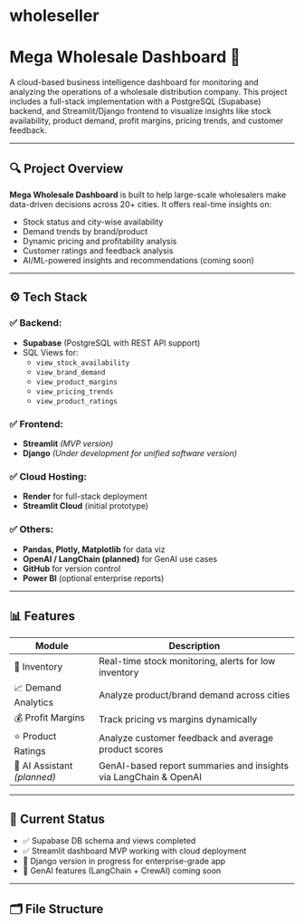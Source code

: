# wholeseller
# Mega Wholesale Dashboard 🚀

A cloud-based business intelligence dashboard for monitoring and analyzing the operations of a wholesale distribution company. This project includes a full-stack implementation with a PostgreSQL (Supabase) backend, and Streamlit/Django frontend to visualize insights like stock availability, product demand, profit margins, pricing trends, and customer feedback.

---

## 🔍 Project Overview

**Mega Wholesale Dashboard** is built to help large-scale wholesalers make data-driven decisions across 20+ cities. It offers real-time insights on:

- Stock status and city-wise availability
- Demand trends by brand/product
- Dynamic pricing and profitability analysis
- Customer ratings and feedback analysis
- AI/ML-powered insights and recommendations (coming soon)

---

## ⚙️ Tech Stack

### ✅ Backend:
- **Supabase** (PostgreSQL with REST API support)
- SQL Views for:
  - `view_stock_availability`
  - `view_brand_demand`
  - `view_product_margins`
  - `view_pricing_trends`
  - `view_product_ratings`

### ✅ Frontend:
- **Streamlit** *(MVP version)*  
- **Django** *(Under development for unified software version)*

### ✅ Cloud Hosting:
- **Render** for full-stack deployment
- **Streamlit Cloud** (initial prototype)

### ✅ Others:
- **Pandas, Plotly, Matplotlib** for data viz
- **OpenAI / LangChain (planned)** for GenAI use cases
- **GitHub** for version control
- **Power BI** (optional enterprise reports)

---

## 📊 Features

| Module | Description |
|--------|-------------|
| 🧮 Inventory | Real-time stock monitoring, alerts for low inventory |
| 📈 Demand Analytics | Analyze product/brand demand across cities |
| 💰 Profit Margins | Track pricing vs margins dynamically |
| ⭐ Product Ratings | Analyze customer feedback and average product scores |
| 🧠 AI Assistant *(planned)* | GenAI-based report summaries and insights via LangChain & OpenAI |

---

## 🚧 Current Status

- ✅ Supabase DB schema and views completed
- ✅ Streamlit dashboard MVP working with cloud deployment
- 🔄 Django version in progress for enterprise-grade app
- 🧠 GenAI features (LangChain + CrewAI) coming soon

---

## 🗂️ File Structure

